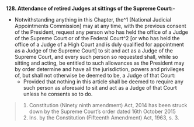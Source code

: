 **128. Attendance of retired Judges at sittings of the Supreme Court:-** 

- Notwithstanding anything in this Chapter, the^1 [National Judicial Appointments Commission] may at any time, with the previous consent of the President, request any person who has held the office of a Judge of the Supreme Court or of the Federal Court^2 [or who has held the office of a Judge of a High Court and is duly qualified for appointment as a Judge of the Supreme Court] to sit and act as a Judge of the Supreme Court, and every such person so requested shall, while so sitting and acting, be entitled to such allowances as the President may by order determine and have all the jurisdiction, powers and privileges of, but shall not otherwise be deemed to be, a Judge of that Court:	
	-	Provided that nothing in this article shall be deemed to require any such person as aforesaid to sit and act as a Judge of that Court unless he consents so to do.


>1. Constitution (Ninety ninth amendment) Act, 2014 has been struck down by the Supreme Court’s order dated 16th October 2015
>2. Ins. by the Constitution (Fifteenth Amendment) Act, 1963, s. 3.
